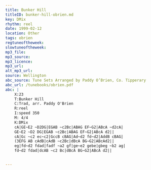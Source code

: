 ```yaml
---
title: Bunker Hill
titleID: bunker-hill-obrien.md
key: DMix
rhythm: reel
date: 1999-02-12
location: Other
tags: obrien
regtuneoftheweek:
slowtuneoftheweek:
mp3_file:
mp3_source:
mp3_licence:
mp3_url:
alt_mp3_url:
source: Wellington
abc_source: Tune Sets Arranged by Paddy O’Brien, Co. Tipperary
abc_url: /tunebooks/obrien.pdf
abc: |
    X:23
    T:Bunker Hill
    C:Trad, arr. Paddy O'Brien
    R:reel
    I:speed 350
    M: 4/4
    K:DMix
    cA|GE~E2 ~D2DG|EGAB ~c2Bc|ABAG EF~G2|ABcA ~d2cA|
    GE~E2 ~D2 DG|EGAB ~c2Bc|ABAG EF~G2|ABcA d2||
    cA|Gc ~c2 ec~c2|GccB cBAG|Ad~d2 fd~d2|AddB cBAG|
    (3EFG AB cAdB|cAdB ~c2Bc|dBcA BG~G2|ABcAd2||
    eg|fd~d2 fdad|fadf ~a2 gf|ge~e2 gebe|gbeg ~b2 ag|
    fd~d2 fdad|dcAB ~c2 Bc|dBcA BG~G2|ABcA d2||
    

---
```

